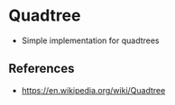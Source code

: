 # Quadtree
- Simple implementation for quadtrees

## References
- https://en.wikipedia.org/wiki/Quadtree